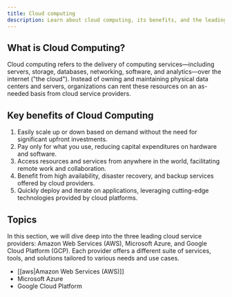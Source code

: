 ```yaml
---
title: Cloud computing
description: Learn about cloud computing, its benefits, and the leading cloud service providers in the industry.
---
```


## What is Cloud Computing?

Cloud computing refers to the delivery of computing services—including servers, storage, databases, networking, software, and analytics—over the internet ("the cloud"). Instead of owning and maintaining physical data centers and servers, organizations can rent these resources on an as-needed basis from cloud service providers.

## Key benefits of Cloud Computing

1. Easily scale up or down based on demand without the need for significant upfront investments.
2. Pay only for what you use, reducing capital expenditures on hardware and software.
3. Access resources and services from anywhere in the world, facilitating remote work and collaboration.
4. Benefit from high availability, disaster recovery, and backup services offered by cloud providers.
5. Quickly deploy and iterate on applications, leveraging cutting-edge technologies provided by cloud platforms.

## Topics

In this section, we will dive deep into the three leading cloud service providers: Amazon Web Services (AWS), Microsoft Azure, and Google Cloud Platform (GCP). Each provider offers a different suite of services, tools, and solutions tailored to various needs and use cases.

- [[aws|Amazon Web Services (AWS)]]
- Microsoft Azure
- Google Cloud Platform
